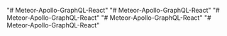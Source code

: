 "# Meteor-Apollo-GraphQL-React" 
"# Meteor-Apollo-GraphQL-React" 
"# Meteor-Apollo-GraphQL-React" 
"# Meteor-Apollo-GraphQL-React" 
"# Meteor-Apollo-GraphQL-React" 
